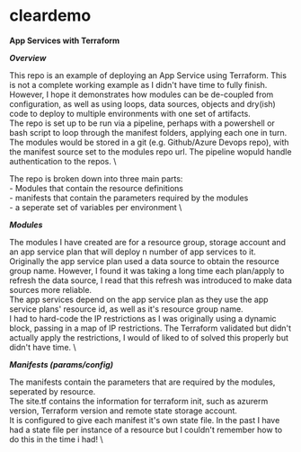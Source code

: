 # cleardemo

**App Services with Terraform**

***Overview***

This repo is an example of deploying an App Service using Terraform. This is not a complete working example as I didn't have time to fully finish. \
However, I hope it demonstrates how modules can be de-coupled from configuration, as well as using loops, data sources, objects and dry(ish) code to deploy to multiple environments with one set of artifacts. \
The repo is set up to be run via a pipeline, perhaps with a powershell or bash script to loop through the manifest folders, applying each one in turn. \
The modules would be stored in a git (e.g. Github/Azure Devops repo), with the manifest source set to the modules repo url. The pipeline wopuld handle authentication to the repos. \

The repo is broken down into three main parts: \
    - Modules that contain the resource definitions \
    - manifests that contain the parameters required by the modules \
    - a seperate set of variables per environment \

***Modules***

The modules I have created are for a resource group, storage account and an app service plan that will deploy n number of app services to it. \
Originally the app service plan used a data source to obtain the resource group name. However, I found it was taking a long time each plan/apply to refresh the data source, I read that this refresh was introduced to make data sources more reliable. \
The app services depend on the app service plan as they use the app service plans' resource id, as well as it's resource group name. \
I had to hard-code the IP restrictions as I was originally using a dynamic block, passing in a map of IP restrictions. The Terraform validated but didn't actually apply the restrictions, I would of liked to of solved this properly but didn't have time. \

***Manifests (params/config)***

The manifests contain the parameters that are required by the modules, seperated by resource. \
The site.tf contains the information for terraform init, such as azurerm version, Terraform version and remote state storage account. \
It is configured to give each manifest it's own state file. In the past I have had a state file per instance of a resource but I couldn't remember how to do this in the time i had! \

